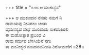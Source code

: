 +++
title = "೦೨೮ ಆ ಮುಕುನ್ದನ"

+++
ಆ ಮುಕುಂದನ ನೆನಹು ನಮಗೆ ನಿ  
ರಾಮಯವು ನೀವಿರಲು ಚಿಂತಾ  
ವೈಮನಸ್ಯದ ವೇಧೆ ಮುರಿದುದು ಸಾಕದಂತಿರಲಿ  
ಈ ಮಹೋತ್ಪಾತ ಪ್ರಬಂಧ ವಿ  
ರಾಮ ಕರ್ಮವ ಬೆಸಸಿಯೆನೆ ನಗು  
ತಾ ಮುನೀಶ್ವರ ನುಡಿದನವನೀಪತಿ ಶಿರೋಮಣಿಗೆ   ॥28॥